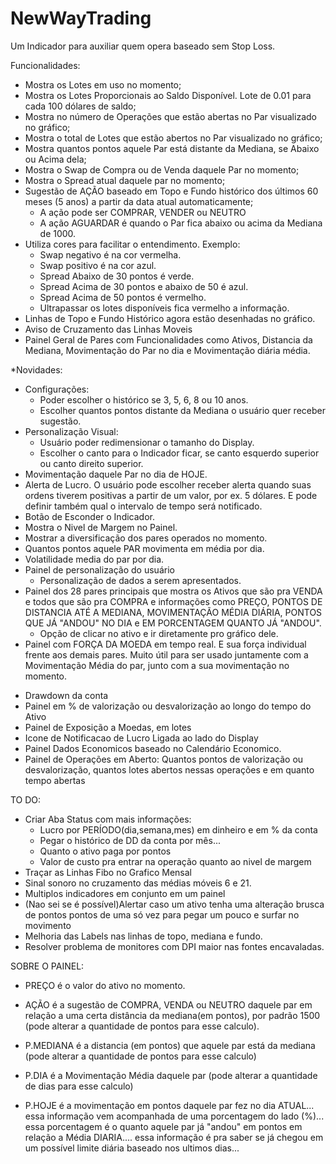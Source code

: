 # NewWayTrading
Um Indicador para auxiliar quem opera baseado sem Stop Loss.

Funcionalidades:

* Mostra os Lotes em uso no momento;
* Mostra os Lotes Proporcionais ao Saldo Disponível. Lote de 0.01 para cada 100 dólares de saldo;
* Mostra no número de Operações que estão abertas no Par visualizado no gráfico;
* Mostra o total de Lotes que estão abertos no Par visualizado no gráfico;
* Mostra quantos pontos aquele Par está distante da Mediana, se Abaixo ou Acima dela;
* Mostra o Swap de Compra ou de Venda daquele Par no momento;
* Mostra o Spread atual daquele par no momento;
* Sugestão de AÇÃO baseado em Topo e Fundo histórico dos últimos 60 meses (5 anos) a partir da data atual automaticamente;
  - A ação pode ser COMPRAR, VENDER ou NEUTRO
  - A ação AGUARDAR é quando o Par fica abaixo ou acima da Mediana de 1000.
* Utiliza cores para facilitar o entendimento. Exemplo:
  - Swap negativo é na cor vermelha.
  - Swap positivo é na cor azul.
  - Spread Abaixo de 30 pontos é verde.
  - Spread Acima de 30 pontos e abaixo de 50 é azul.
  - Spread Acima de 50 pontos é vermelho.
  - Ultrapassar os lotes disponíveis fica vermelho a informação.
* Linhas de Topo e Fundo Histórico agora estão desenhadas no gráfico.
* Aviso de Cruzamento das Linhas Moveis
* Painel Geral de Pares com Funcionalidades como Ativos, Distancia da Mediana, Movimentação do Par no dia e Movimentação diária média.

*Novidades:

* Configurações:
  - Poder escolher o histórico se 3, 5, 6, 8 ou 10 anos.
  - Escolher quantos pontos distante da Mediana o usuário quer receber sugestão.
* Personalização Visual:
  - Usuário poder redimensionar o tamanho do Display.
  - Escolher o canto para o Indicador ficar, se canto esquerdo superior ou canto direito superior.
* Movimentação daquele Par no dia de HOJE.
* Alerta de Lucro. O usuário pode escolher receber alerta quando suas ordens tiverem positivas a partir de um valor, por ex. 5 dólares. E pode definir também qual o intervalo de tempo será notificado.
* Botão de Esconder o Indicador.
* Mostra o Nivel de Margem no Painel.
* Mostrar a diversificação dos pares operados no momento.
* Quantos pontos aquele PAR movimenta em média por dia.
* Volatilidade media do par por dia.
* Painel de personalização do usuário
  - Personalização de dados a serem apresentados.
* Painel dos 28 pares principais que mostra os Ativos que são pra VENDA e todos que são pra COMPRA e informações como PREÇO, PONTOS DE DISTANCIA ATÉ A MEDIANA, MOVIMENTAÇÃO MÉDIA DIÁRIA, PONTOS QUE JÁ "ANDOU" NO DIA e EM PORCENTAGEM QUANTO JÁ "ANDOU".
  - Opção de clicar no ativo e ir diretamente pro gráfico dele.
* Painel com FORÇA DA MOEDA em tempo real. E sua força individual frente aos demais pares. Muito útil para ser usado juntamente com a Movimentação Média do par, junto com a sua movimentação no momento.
- Drawdown da conta
- Painel em % de valorização ou desvalorização ao longo do tempo do Ativo
- Painel de Exposição a Moedas, em lotes
- Icone de Notificacao de Lucro Ligada ao lado do Display
- Painel Dados Economicos baseado no Calendário Economico.
- Painel de Operações em Aberto: Quantos pontos de valorização ou desvalorização, quantos lotes abertos nessas operações e em quanto tempo abertas

TO DO:

* Criar Aba Status com mais informações:
  - Lucro por PERÍODO(dia,semana,mes) em dinheiro e em % da conta
  - Pegar o histórico de DD da conta por mês... 
  - Quanto o ativo paga por pontos
  - Valor de custo pra entrar na operação quanto ao nivel de margem
* Traçar as Linhas Fibo no Grafico Mensal
* Sinal sonoro no cruzamento das médias móveis 6 e 21.
* Multiplos indicadores em conjunto em um painel
* (Nao sei se é possível)Alertar caso um ativo tenha uma alteração brusca de pontos pontos de uma só vez para pegar um pouco e surfar no movimento
* Melhoria das Labels nas linhas de topo, mediana e fundo.
* Resolver problema de monitores com DPI maior nas fontes encavaladas.


SOBRE O PAINEL:

- PREÇO é o valor do ativo no momento.

- AÇÃO é a sugestão de COMPRA, VENDA ou NEUTRO daquele par em relação a uma certa distância da mediana(em pontos), por padrão 1500 (pode alterar a quantidade de pontos para esse calculo).

- P.MEDIANA é a distancia (em pontos) que aquele par está da mediana (pode alterar a quantidade de pontos para esse calculo)

- P.DIA é a Movimentação Média daquele par (pode alterar a quantidade de dias para esse calculo)

- P.HOJE é a movimentação em pontos daquele par fez no dia ATUAL... essa informação vem acompanhada de uma porcentagem do lado (%)... essa porcentagem é o quanto aquele par já "andou" em pontos em relação a Média DIARIA.... essa informação é pra saber se já chegou em um possível limite diária baseado nos ultimos dias...
